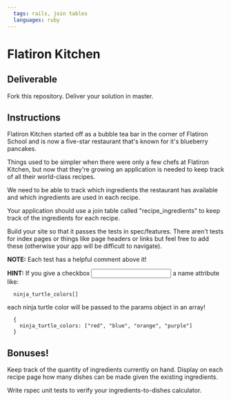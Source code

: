```yaml
---
  tags: rails, join tables
  languages: ruby
---
```


# Flatiron Kitchen

## Deliverable

Fork this repository. Deliver your solution in master.

## Instructions

Flatiron Kitchen started off as a bubble tea bar in the corner of
Flatiron School and is now a five-star restaurant that's known for it's
blueberry pancakes.

Things used to be simpler when there were only a few chefs at Flatiron Kitchen,
but now that they're growing an application is needed to keep track of all
their world-class recipes.

We need to be able to track which ingredients the restaurant has
available and which ingredients are used in each recipe.

Your application should use a join table called "recipe_ingredients" to keep
track of the ingredients for each recipe.

Build your site so that it passes the tests in spec/features. There
aren't tests for index pages or things like page headers or links but
feel free to add these (otherwise your app will be difficult to
navigate).

**NOTE:** Each test has a helpful comment above it!

**HINT:** If you give a checkbox <input> a name attribute like:

```
  ninja_turtle_colors[]
```

each ninja turtle color will be passed to the params object in
an array!

```
  {
    ninja_turtle_colors: ["red", "blue", "orange", "purple"]
  }
```

## Bonuses!

Keep track of the quantity of ingredients currently on hand. Display on each
recipe page how many dishes can be made given the existing ingredients.

Write rspec unit tests to verify your ingredients-to-dishes calculator.
